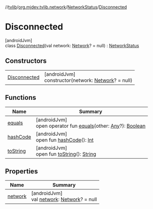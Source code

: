 //[tvlib](../../../../index.md)/[org.mjdev.tvlib.network](../../index.md)/[NetworkStatus](../index.md)/[Disconnected](index.md)

# Disconnected

[androidJvm]\
class [Disconnected](index.md)(val network: [Network](https://developer.android.com/reference/kotlin/android/net/Network.html)? = null) : [NetworkStatus](../index.md)

## Constructors

| | |
|---|---|
| [Disconnected](-disconnected.md) | [androidJvm]<br>constructor(network: [Network](https://developer.android.com/reference/kotlin/android/net/Network.html)? = null) |

## Functions

| Name | Summary |
|---|---|
| [equals](../../../org.mjdev.tvlib.webscrapper.select/-element-not-found-exception/index.md#585090901%2FFunctions%2F-1596939238) | [androidJvm]<br>open operator fun [equals](../../../org.mjdev.tvlib.webscrapper.select/-element-not-found-exception/index.md#585090901%2FFunctions%2F-1596939238)(other: [Any](https://kotlinlang.org/api/latest/jvm/stdlib/kotlin/-any/index.html)?): [Boolean](https://kotlinlang.org/api/latest/jvm/stdlib/kotlin/-boolean/index.html) |
| [hashCode](../../../org.mjdev.tvlib.webscrapper.select/-element-not-found-exception/index.md#1794629105%2FFunctions%2F-1596939238) | [androidJvm]<br>open fun [hashCode](../../../org.mjdev.tvlib.webscrapper.select/-element-not-found-exception/index.md#1794629105%2FFunctions%2F-1596939238)(): [Int](https://kotlinlang.org/api/latest/jvm/stdlib/kotlin/-int/index.html) |
| [toString](../../../org.mjdev.tvlib.webscrapper.select/-element-not-found-exception/index.md#1616463040%2FFunctions%2F-1596939238) | [androidJvm]<br>open fun [toString](../../../org.mjdev.tvlib.webscrapper.select/-element-not-found-exception/index.md#1616463040%2FFunctions%2F-1596939238)(): [String](https://kotlinlang.org/api/latest/jvm/stdlib/kotlin/-string/index.html) |

## Properties

| Name | Summary |
|---|---|
| [network](network.md) | [androidJvm]<br>val [network](network.md): [Network](https://developer.android.com/reference/kotlin/android/net/Network.html)? = null |
